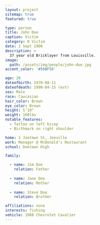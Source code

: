 ```yaml
---
layout: project
sitemap: true
featured: true

type: person
title: John Doe
caption: Victim
category: 0 Victim
date: 1 Sept 1900
description: >
  37 year old Bricklayer from Louisville.
image: 
  path: /assets/img/people/john-doe.jpg
accent_color: '#56BF56'

age: 20
dateofbirth: 1970-08-11
dateofdeath: 1990-04-15 (est)
sex: Male
race: Caucasian
hair_color: Brown
eye_color: Brown
height: 5'10"
weight: 160lbs
notable_features: 
  - Tattoo on left bicep 
  - Birthmark on right shoulder

home: 1 Joetown St, Joeville
work: Manager @ McDonald's Restaurant
school: Doetown High

family: 

  - name: Jim Doe 
    relation: Father 
    
  - name: Jane Doe 
    relation: Mother 
    
  - name: Steve Doe 
    relation: Brother

affiliations: none
interests: fishing
vehicle: 1988 Chevrolet Cavalier
---
```

